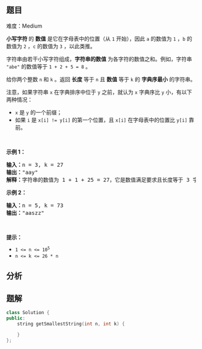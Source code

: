
## 题目
难度：Medium
<p><strong>小写字符 </strong>的 <strong>数值</strong> 是它在字母表中的位置（从 <code>1</code> 开始），因此 <code>a</code> 的数值为 <code>1</code> ，<code>b</code> 的数值为 <code>2</code> ，<code>c</code> 的数值为 <code>3</code> ，以此类推。</p>

<p>字符串由若干小写字符组成，<strong>字符串的数值</strong> 为各字符的数值之和。例如，字符串 <code>"abe"</code> 的数值等于 <code>1 + 2 + 5 = 8</code> 。</p>

<p>给你两个整数 <code>n</code> 和 <code>k</code> 。返回 <strong>长度</strong> 等于 <code>n</code> 且 <strong>数值</strong> 等于 <code>k</code> 的 <strong>字典序最小</strong> 的字符串。</p>

<p>注意，如果字符串 <code>x</code> 在字典排序中位于 <code>y</code> 之前，就认为 <code>x</code> 字典序比 <code>y</code> 小，有以下两种情况：</p>

<ul>
	<li><code>x</code> 是 <code>y</code> 的一个前缀；</li>
	<li>如果 <code>i</code> 是 <code>x[i] != y[i]</code> 的第一个位置，且 <code>x[i]</code> 在字母表中的位置比 <code>y[i]</code> 靠前。</li>
</ul>

<p> </p>

<p><strong>示例 1：</strong></p>

<pre>
<strong>输入：</strong>n = 3, k = 27
<strong>输出：</strong>"aay"
<strong>解释：</strong>字符串的数值为 1 + 1 + 25 = 27，它是数值满足要求且长度等于 3 字典序最小的字符串。</pre>

<p><strong>示例 2：</strong></p>

<pre>
<strong>输入：</strong>n = 5, k = 73
<strong>输出：</strong>"aaszz"
</pre>

<p> </p>

<p><strong>提示：</strong></p>

<ul>
	<li><code>1 <= n <= 10<sup>5</sup></code></li>
	<li><code>n <= k <= 26 * n</code></li>
</ul>

## 分析

## 题解
```cpp
class Solution {
public:
    string getSmallestString(int n, int k) {

    }
};
```